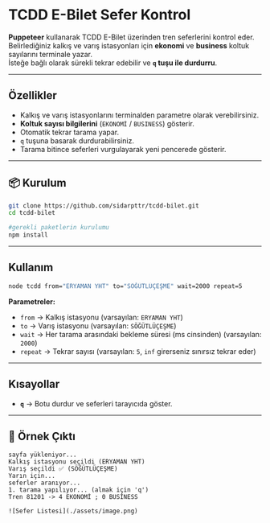 # TCDD E-Bilet Sefer Kontrol

**Puppeteer** kullanarak TCDD E-Bilet üzerinden tren seferlerini kontrol eder.  
Belirlediğiniz kalkış ve varış istasyonları için **ekonomi** ve **business** koltuk sayılarını terminale yazar.  
İsteğe bağlı olarak sürekli tekrar edebilir ve **`q` tuşu ile durdurru**.

---

## Özellikler
- Kalkış ve varış istasyonlarını terminalden parametre olarak verebilirsiniz.
- **Koltuk sayısı bilgilerini** (`EKONOMİ` / `BUSINESS`) gösterir.
- Otomatik tekrar tarama yapar.
- `q` tuşuna basarak durdurabilirsiniz.
- Tarama bitince seferleri vurgulayarak yeni pencerede gösterir.

---

## 📦 Kurulum

```bash
git clone https://github.com/sidarpttr/tcdd-bilet.git
cd tcdd-bilet

#gerekli paketlerin kurulumu
npm install
```

---

## Kullanım

```bash
node tcdd from="ERYAMAN YHT" to="SÖĞÜTLÜÇEŞME" wait=2000 repeat=5
```

**Parametreler:**
- `from` → Kalkış istasyonu (varsayılan: `ERYAMAN YHT`)
- `to` → Varış istasyonu (varsayılan: `SÖĞÜTLÜÇEŞME`)
- `wait` → Her tarama arasındaki bekleme süresi (ms cinsinden) (varsayılan: `2000`)
- `repeat` → Tekrar sayısı (varsayılan: `5`, `inf` girerseniz sınırsız tekrar eder)

---

## Kısayollar
- **`q`** → Botu durdur ve seferleri tarayıcıda göster.

---

## 📝 Örnek Çıktı
```
sayfa yükleniyor...
Kalkış istasyonu seçildi (ERYAMAN YHT)
Varış seçildi ✅ (SÖĞÜTLÜÇEŞME)
Yarın için...
seferler aranıyor...
1. tarama yapılıyor... (almak için 'q')
Tren 81201 -> 4 EKONOMİ ; 0 BUSİNESS
```

```
![Sefer Listesi](./assets/image.png)
```
